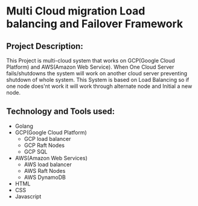 # Multi Cloud migration Load balancing and Failover Framework

## Project Description:
 This Project is multi-cloud system that works on GCP(Google Cloud Platform) and AWS(Amazon Web Service). When One Cloud Server fails/shutdowns the system will work on another cloud server preventing shutdown of whole system. This System is based on Load Balancing so if one node does'nt work it will work through alternate node  and Initial a new node.

## Technology and Tools used:
- Golang
- GCP(Google Cloud Platform)
  - GCP load balancer
  - GCP Raft Nodes
  - GCP SQL
- AWS(Amazon Web Services)
  - AWS load balancer
  - AWS Raft Nodes
  - AWS DynamoDB
- HTML
- CSS
- Javascript
